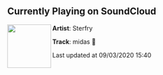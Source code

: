 ## Currently Playing on SoundCloud

[<img align="left" width="100" src="https://i1.sndcdn.com/artworks-mTNo4zuzG0sHmdn5-BYO31Q-t50x50.jpg">](https://soundcloud.com/djsterfry/midas)

**Artist**: Sterfry 

**Track**: midas 🎷

Last updated at 09/03/2020 15:40
